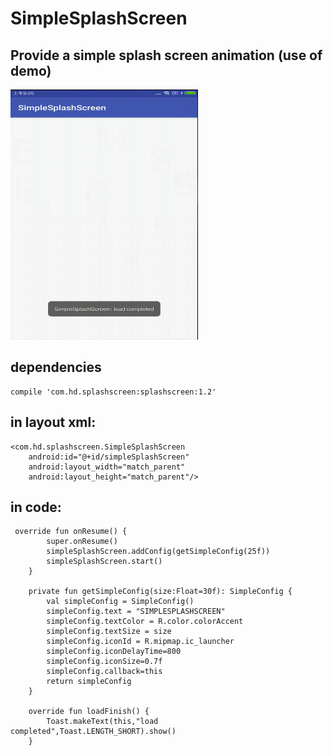 # SimpleSplashScreen

## Provide a simple splash screen animation (use of demo)

<img src="screen.gif" width="300px" height="400px"/>

## dependencies

```
compile 'com.hd.splashscreen:splashscreen:1.2'
```

## in layout xml:

```
<com.hd.splashscreen.SimpleSplashScreen
    android:id="@+id/simpleSplashScreen"
    android:layout_width="match_parent"
    android:layout_height="match_parent"/>
```

## in code:

```
 override fun onResume() {
        super.onResume()
        simpleSplashScreen.addConfig(getSimpleConfig(25f))
        simpleSplashScreen.start()
    }

    private fun getSimpleConfig(size:Float=30f): SimpleConfig {
        val simpleConfig = SimpleConfig()
        simpleConfig.text = "SIMPLESPLASHSCREEN"
        simpleConfig.textColor = R.color.colorAccent
        simpleConfig.textSize = size
        simpleConfig.iconId = R.mipmap.ic_launcher
        simpleConfig.iconDelayTime=800
        simpleConfig.iconSize=0.7f
        simpleConfig.callback=this
        return simpleConfig
    }

    override fun loadFinish() {
        Toast.makeText(this,"load completed",Toast.LENGTH_SHORT).show()
    }
```